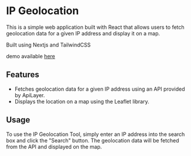 # IP Geolocation

This is a simple web application built with React that allows users to fetch geolocation data for a given IP address and display it on a map.

Built using Nextjs and TailwindCSS

demo available [here](https://ipgeolocator.vercel.app/)

## Features

-   Fetches geolocation data for a given IP address using an API provided by ApiLayer.
-   Displays the location on a map using the Leaflet library.

## Usage

To use the IP Geolocation Tool, simply enter an IP address into the search box and click the "Search" button. The geolocation data will be fetched from the API and displayed on the map.
